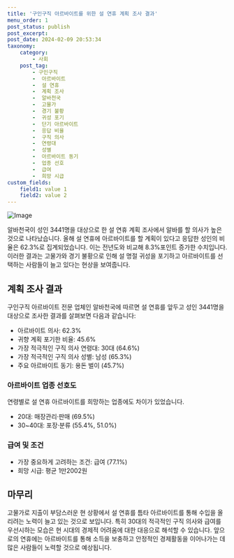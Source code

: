 ```yaml
---
title: '구인구직 아르바이트를 위한 설 연휴 계획 조사 결과'
menu_order: 1
post_status: publish
post_excerpt: 
post_date: 2024-02-09 20:53:34
taxonomy:
    category:
        - 사회
    post_tag:
        - 구인구직
        -  아르바이트
        -  설 연휴
        -  계획 조사
        -  알바천국
        -  고물가
        -  경기 불황
        -  귀성 포기
        -  단기 아르바이트
        -  응답 비율
        -  구직 의사
        -  연령대
        -  성별
        -  아르바이트 동기
        -  업종 선호
        -  급여
        -  희망 시급
custom_fields:
    field1: value 1
    field2: value 2
---
```


![Image](https://imgnews.pstatic.net/image/417/2024/02/09/0000980843_001_20240209150701420.jpg?type=w647)

알바천국이 성인 3441명을 대상으로 한 설 연휴 계획 조사에서 알바를 할 의사가 높은 것으로 나타났습니다. 올해 설 연휴에 아르바이트를 할 계획이 있다고 응답한 성인의 비율은 62.3%로 집계되었습니다. 이는 전년도와 비교해 8.3%포인트 증가한 수치입니다. 이러한 결과는 고물가와 경기 불황으로 인해 설 명절 귀성을 포기하고 아르바이트를 선택하는 사람들이 늘고 있다는 현상을 보여줍니다.
## 계획 조사 결과
구인구직 아르바이트 전문 업체인 알바천국에 따르면 설 연휴를 앞두고 성인 3441명을 대상으로 조사한 결과를 살펴보면 다음과 같습니다:
- 아르바이트 의사: 62.3%
- 귀향 계획 포기한 비율: 45.6%
- 가장 적극적인 구직 의사 연령대: 30대 (64.6%)
- 가장 적극적인 구직 의사 성별: 남성 (65.3%)
- 주요 아르바이트 동기: 용돈 벌이 (45.7%)
### 아르바이트 업종 선호도
연령별로 설 연휴 아르바이트를 희망하는 업종에도 차이가 있었습니다. 
- 20대: 매장관리·판매 (69.5%)
- 30~40대: 포장·분류 (55.4%, 51.0%)
### 급여 및 조건
- 가장 중요하게 고려하는 조건: 급여 (77.1%)
- 희망 시급: 평균 1만2002원
## 마무리
고물가로 지출이 부담스러운 현 상황에서 설 연휴를 틈타 아르바이트를 통해 수입을 올리려는 노력이 늘고 있는 것으로 보입니다. 특히 30대의 적극적인 구직 의사와 급여를 우선시하는 모습은 현 시대의 경제적 어려움에 대한 대응으로 해석할 수 있습니다. 앞으로의 연휴에는 아르바이트를 통해 소득을 보충하고 안정적인 경제활동을 이어나가는 데 많은 사람들이 노력할 것으로 예상됩니다.
